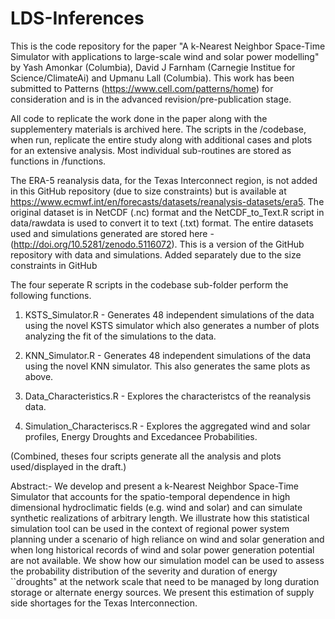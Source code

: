 # LDS-Inferences

This is the code repository for the paper "A k-Nearest Neighbor Space-Time Simulator with applications to large-scale wind and solar power modelling" by Yash Amonkar (Columbia), David J Farnham (Carnegie Institue for Science/ClimateAi) and Upmanu Lall (Columbia). 
This work has been submitted to Patterns (https://www.cell.com/patterns/home) for consideration and is in the advanced revision/pre-publication stage.


All code to replicate the work done in the paper along with the supplementery materials is archived here. 
The scripts in the /codebase, when run, replicate the entire study along with additional cases and plots for an extensive analysis.
Most individual sub-routines are stored as functions in /functions.

The ERA-5 reanalysis data, for the Texas Interconnect region, is not added in this GitHub repository (due to size constraints) but is available at https://www.ecmwf.int/en/forecasts/datasets/reanalysis-datasets/era5. 
The original dataset is in  NetCDF (.nc) format and the NetCDF_to_Text.R script in data/rawdata is used to convert it to text (.txt) format. 
The entire datasets used and simulations generated are stored here - (http://doi.org/10.5281/zenodo.5116072).
This is a version of the GitHub repository with data and simulations. Added separately due to the size constraints in GitHub


The four seperate R scripts in the codebase sub-folder perform the following functions.

1. KSTS_Simulator.R - Generates 48 independent simulations of the data using the novel KSTS simulator which also generates a number of plots analyzing the fit of the simulations to the data.

2. KNN_Simulator.R - Generates 48 independent simulations of the data using the novel KNN simulator. This also generates the same plots as above. 

3. Data_Characteristics.R - Explores the characteristcs of the reanalysis data. 

4. Simulation_Characteriscs.R - Explores the aggregated wind and solar profiles, Energy Droughts and Excedancee Probabilities. 

(Combined, theses four scripts generate all the analysis and plots used/displayed in the draft.)


Abstract:- 
We develop and present a k-Nearest Neighbor Space-Time Simulator that accounts for the spatio-temporal dependence in high dimensional hydroclimatic fields (e.g. wind and solar) and can simulate synthetic realizations of arbitrary length.
We illustrate how this statistical simulation tool can be used in the context of regional power system planning under a scenario of high reliance on wind and solar generation and when long historical records of wind and solar power generation potential are not available.
We show how our simulation model can be used to assess the probability distribution of the severity and duration of energy ``droughts" at the network scale that need to be managed by long duration storage or alternate energy sources.
We present this estimation of supply side shortages for the Texas Interconnection.
